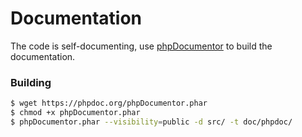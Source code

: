 # Documentation

The code is self-documenting, use [phpDocumentor](https://phpdoc.org) to build the documentation.

### Building

``` bash
$ wget https://phpdoc.org/phpDocumentor.phar
$ chmod +x phpDocumentor.phar
$ phpDocumentor.phar --visibility=public -d src/ -t doc/phpdoc/
```
